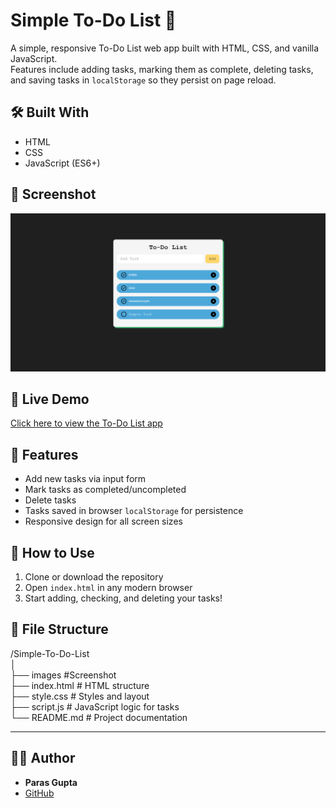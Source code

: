 # Simple To-Do List 📝

A simple, responsive To-Do List web app built with HTML, CSS, and vanilla JavaScript.  
Features include adding tasks, marking them as complete, deleting tasks, and saving tasks in `localStorage` so they persist on page reload.

## 🛠️ Built With

- HTML  
- CSS  
- JavaScript (ES6+)

## 📸 Screenshot

![Simple To-Do List Screenshot](/images/Screenshot.png)

## 🔗 Live Demo

[Click here to view the To-Do List app](https://parasgupta318.github.io/To-Do-App/)

## 🚀 Features

- Add new tasks via input form  
- Mark tasks as completed/uncompleted  
- Delete tasks  
- Tasks saved in browser `localStorage` for persistence  
- Responsive design for all screen sizes

## 🧪 How to Use

1. Clone or download the repository  
2. Open `index.html` in any modern browser  
3. Start adding, checking, and deleting your tasks!

## 📁 File Structure

/Simple-To-Do-List  
│  
├── images             #Screenshot  
├── index.html         # HTML structure  
├── style.css          # Styles and layout  
├── script.js          # JavaScript logic for tasks  
└── README.md          # Project documentation


---

## 🙋‍♂️ Author

- **Paras Gupta**  
- [GitHub](https://github.com/parasgupta318)
